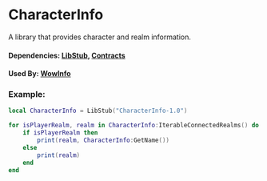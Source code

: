 # CharacterInfo

A library that provides character and realm information.

#### Dependencies: [LibStub](https://www.curseforge.com/wow/addons/libstub), [Contracts](https://github.com/Eyal-WowHub/Contracts)

#### Used By: [WowInfo](https://github.com/Eyal-WowHub/WowInfo)

### Example:

```lua
local CharacterInfo = LibStub("CharacterInfo-1.0")

for isPlayerRealm, realm in CharacterInfo:IterableConnectedRealms() do
    if isPlayerRealm then
        print(realm, CharacterInfo:GetName())
    else
        print(realm)
    end
end
```
